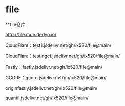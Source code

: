 # file
**file仓库

http://file.moe.dedyn.io/

CloudFlare：test1.jsdelivr.net/gh/ix520/file@main/

CloudFlare：testingcf.jsdelivr.net/gh/ix520/file@main/

Fastly：fastly.jsdelivr.net/gh/ix520/file@main/

GCORE：gcore.jsdelivr.net/gh/ix520/file@main/

originfastly.jsdelivr.net/gh/ix520/file@main/

quantil.jsdelivr.net/gh/ix520/file@main/

